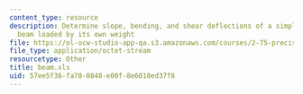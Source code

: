 ```yaml
---
content_type: resource
description: Determine slope, bending, and shear deflections of a simply supported
  beam loaded by its own weight
file: https://ol-ocw-studio-app-qa.s3.amazonaws.com/courses/2-75-precision-machine-design-fall-2001/57ee5f36fa780848e00f8e6018ed37f8_beam.xls
file_type: application/octet-stream
resourcetype: Other
title: beam.xls
uid: 57ee5f36-fa78-0848-e00f-8e6018ed37f8
---
```

